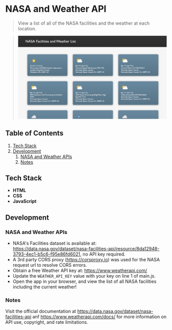 # NASA and Weather API

> View a list of all of the NASA facilities and the weather at each location.

> <img src="./images/screenshot.png" alt="Screenshot of completed NASA and Weather API App" width="500">

## Table of Contents

1. [Tech Stack](#tech-stack)
1. [Development](#development)
   1. [NASA and Weather APIs](#nasa-and-weather-apis)
   1. [Notes](#notes)

## Tech Stack

- **HTML**
- **CSS**
- **JavaScript**

## Development

### NASA and Weather APIs

- NASA's Facilities dataset is available at: https://data.nasa.gov/dataset/nasa-facilities-api/resource/8da12948-3793-4ec1-b5c6-f95e86fd6021, no API key required.
- A 3rd party CORS proxy (https://corsproxy.io) was used for the NASA request url to resolve CORS errors.
- Obtain a free Weather API key at: https://www.weatherapi.com/
- Update the `WEATHER_API_KEY` value with your key on line 1 of main.js.
- Open the app in your browser, and view the list of all NASA facilities including the current weather!

### Notes

Visit the official documentation at https://data.nasa.gov/dataset/nasa-facilities-api anf https://www.weatherapi.com/docs/ for more information on API use, copyright, and rate limitations.
